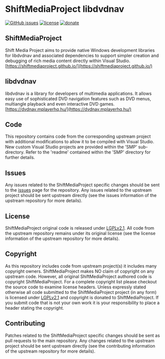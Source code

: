 ShiftMediaProject libdvdnav
=============
[![GitHub issues](https://img.shields.io/github/issues/ShiftMediaProject/libdvdnav.svg)](https://github.com/ShiftMediaProject/libdvdnav/issues)
[![license](https://img.shields.io/github/license/ShiftMediaProject/libdvdnav.svg)](https://github.com/ShiftMediaProject/libdvdnav)
[![donate](https://img.shields.io/badge/donate-link-brightgreen.svg)](https://shiftmediaproject.github.io/8-donate/)
## ShiftMediaProject

Shift Media Project aims to provide native Windows development libraries for libdvdnav and associated dependencies to support simpler creation and debugging of rich media content directly within Visual Studio. [https://shiftmediaproject.github.io/](https://shiftmediaproject.github.io/)

## libdvdnav

libdvdnav is a library for developers of multimedia applications. It allows easy use of sophisticated DVD navigation features such as DVD menus, multiangle playback and even interactive DVD games. [https://dvdnav.mplayerhq.hu/](https://dvdnav.mplayerhq.hu/)

## Code

This repository contains code from the corresponding upstream project with additional modifications to allow it to be compiled with Visual Studio. New custom Visual Studio projects are provided within the 'SMP' sub-directory. Refer to the 'readme' contained within the 'SMP' directory for further details.

## Issues

Any issues related to the ShiftMediaProject specific changes should be sent to the [issues](https://github.com/ShiftMediaProject/libdvdnav/issues) page for the repository. Any issues related to the upstream project should be sent upstream directly (see the issues information of the upstream repository for more details).

## License

ShiftMediaProject original code is released under [LGPLv2.1](https://www.gnu.org/licenses/lgpl-2.1.html). All code from the upstream repository remains under its original license (see the license information of the upstream repository for more details).

## Copyright

As this repository includes code from upstream project(s) it includes many copyright owners. ShiftMediaProject makes NO claim of copyright on any upstream code. However, all original ShiftMediaProject authored code is copyright ShiftMediaProject. For a complete copyright list please checkout the source code to examine license headers. Unless expressly stated otherwise all code submitted to the ShiftMediaProject project (in any form) is licensed under [LGPLv2.1](https://www.gnu.org/licenses/lgpl-2.1.html) and copyright is donated to ShiftMediaProject. If you submit code that is not your own work it is your responsibility to place a header stating the copyright.

## Contributing

Patches related to the ShiftMediaProject specific changes should be sent as pull requests to the main repository. Any changes related to the upstream project should be sent upstream directly (see the contributing information of the upstream repository for more details).